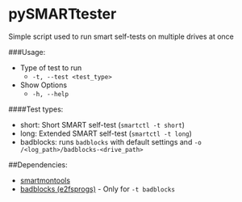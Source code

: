 # pySMARTtester
Simple script used to run smart self-tests on multiple drives at once

###Usage:
- Type of test to run
  - `-t, --test <test_type>`
- Show Options
  - `-h, --help`

####Test types:
  - short: Short SMART self-test (`smartctl -t short`)
  - long: Extended SMART self-test (`smartctl -t long`)
  - badblocks: runs `badblocks` with default settings and `-o /<log_path>/badblocks-<drive_path>`

##Dependencies:
  - [smartmontools](https://www.smartmontools.org/)
  - [badblocks (e2fsprogs)](http://e2fsprogs.sourceforge.net/) - Only for `-t badblocks`
